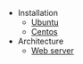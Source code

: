 * Installation
    * [Ubuntu](/docs/master/installation_ubuntu "Guide to installing xcaler on Ubuntu")
    * [Centos](/docs/master/installation_centos "Guide to installing xcaler on Centos")
* Architecture
    * [Web server](/docs/master/architecture_webserver "Guide to the architecture of the web sever package")
